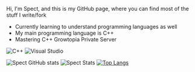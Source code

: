 Hi, I'm Spect, and this is my GitHub page, where you can find most of the stuff I write/fork
- Currently learning to understand programming languages as well
- My main programming language is C++
- Mastering C++ Growtopia Private Server

![C++](https://img.shields.io/badge/c++-%2300599C.svg?style=for-the-badge&logo=c%2B%2B&logoColor=white)
![Visual Studio](https://img.shields.io/badge/Visual%20Studio-5C2D91.svg?style=for-the-badge&logo=visual-studio&logoColor=white)

![Spect GitHub stats]( https://github-readme-stats.vercel.app/api?username=SpectSoft&show_icons=true&theme=radical)
![Spect Stats]( https://github-readme-streak-stats.herokuapp.com/?user=SpectSoft)
[![Top Langs](https://github-readme-stats.vercel.app/api/top-langs/?username=Lamp1337&layout=compact&theme=radical)](https://github.com/Lamp1337)
